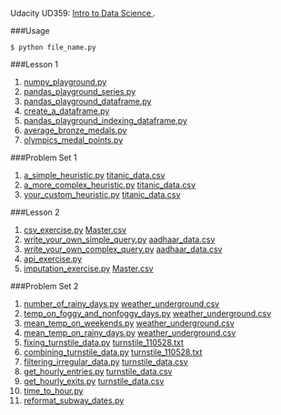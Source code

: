 Udacity UD359: [Intro to Data Science
](https://www.udacity.com/course/intro-to-data-science--ud359).

###Usage
```
$ python file_name.py
```

###Lesson 1
1. [numpy_playground.py](https://github.com/xRahn/Intro-to-Data-Science/blob/master/lesson_1/numpy_playground.py)
2. [pandas_playground_series.py](https://github.com/xRahn/Intro-to-Data-Science/blob/master/lesson_1/pandas_playground_series.py)
3. [pandas_playground_dataframe.py](https://github.com/xRahn/Intro-to-Data-Science/blob/master/lesson_1/pandas_playground_dataframe.py)
4. [create_a_dataframe.py](https://github.com/xRahn/Intro-to-Data-Science/blob/master/lesson_1/create_a_dataframe.py)
5. [pandas_playground_indexing_dataframe.py](https://github.com/xRahn/Intro-to-Data-Science/blob/master/lesson_1/pandas_playground_indexing_dataframe.py)
6. [average_bronze_medals.py](https://github.com/xRahn/Intro-to-Data-Science/blob/master/lesson_1/average_bronze_medals.py)
7. [olympics_medal_points.py](https://github.com/xRahn/Intro-to-Data-Science/blob/master/lesson_1/olympics_medal_points.py)

###Problem Set 1
1. [a_simple_heuristic.py](https://github.com/xRahn/Intro-to-Data-Science/blob/master/problem_set_1/a_simple_heuristic.py) [titanic_data.csv](https://github.com/xRahn/Intro-to-Data-Science/blob/master/problem_set_1/titanic_data.csv)
2. [a_more_complex_heuristic.py](https://github.com/xRahn/Intro-to-Data-Science/blob/master/problem_set_1/a_more_complex_heuristic.py) [titanic_data.csv](https://github.com/xRahn/Intro-to-Data-Science/blob/master/problem_set_1/titanic_data.csv)
3. [your_custom_heuristic.py](https://github.com/xRahn/Intro-to-Data-Science/blob/master/problem_set_1/your_custom_heuristic.py) [titanic_data.csv](https://github.com/xRahn/Intro-to-Data-Science/blob/master/problem_set_1/titanic_data.csv)

###Lesson 2
1. [csv_exercise.py](https://github.com/xRahn/Intro-to-Data-Science/blob/master/lesson_2/csv_exercise.py) [Master.csv](https://github.com/xRahn/Intro-to-Data-Science/blob/master/lesson_2/Master.csv)
2. [write_your_own_simple_query.py](https://github.com/xRahn/Intro-to-Data-Science/blob/master/lesson_2/write_your_own_simple_query.py) [aadhaar_data.csv](https://github.com/xRahn/Intro-to-Data-Science/blob/master/lesson_2/aadhaar_data.csv)
3. [write_your_own_complex_query.py](https://github.com/xRahn/Intro-to-Data-Science/blob/master/lesson_2/write_your_own_complex_query.py) [aadhaar_data.csv](https://github.com/xRahn/Intro-to-Data-Science/blob/master/lesson_2/aadhaar_data.csv)
4. [api_exercise.py](https://github.com/xRahn/Intro-to-Data-Science/blob/master/lesson_2/api_exercise.py) 
5. [imputation_exercise.py](https://github.com/xRahn/Intro-to-Data-Science/blob/master/lesson_2/imputation_exercise.py) [Master.csv](https://github.com/xRahn/Intro-to-Data-Science/blob/master/lesson_2/Master.csv)

###Problem Set 2
1. [number_of_rainy_days.py](https://github.com/xRahn/Intro-to-Data-Science/blob/master/problem_set_2/number_of_rainy_days.py) [weather_underground.csv](https://github.com/xRahn/Intro-to-Data-Science/blob/master/problem_set_2/weather_underground.csv)
2. [temp_on_foggy_and_nonfoggy_days.py](https://github.com/xRahn/Intro-to-Data-Science/blob/master/problem_set_2/temp_on_foggy_and_nonfoggy_days.py) [weather_underground.csv](https://github.com/xRahn/Intro-to-Data-Science/blob/master/problem_set_2/weather_underground.csv)
3. [mean_temp_on_weekends.py](https://github.com/xRahn/Intro-to-Data-Science/blob/master/problem_set_2/mean_temp_on_weekends.py) [weather_underground.csv](https://github.com/xRahn/Intro-to-Data-Science/blob/master/problem_set_2/weather_underground.csv)
4. [mean_temp_on_rainy_days.py](https://github.com/xRahn/Intro-to-Data-Science/blob/master/problem_set_2/mean_temp_on_rainy_days.py) [weather_underground.csv](https://github.com/xRahn/Intro-to-Data-Science/blob/master/problem_set_2/weather_underground.csv)
5. [fixing_turnstile_data.py](https://github.com/xRahn/Intro-to-Data-Science/blob/master/problem_set_2/fixing_turnstile_data.py) [turnstile_110528.txt](https://github.com/xRahn/Intro-to-Data-Science/blob/master/problem_set_2/turnstile_110528.txt)
6. [combining_turnstile_data.py](https://github.com/xRahn/Intro-to-Data-Science/blob/master/problem_set_2/combining_turnstile_data.py) [turnstile_110528.txt](https://github.com/xRahn/Intro-to-Data-Science/blob/master/problem_set_2/turnstile_110528.txt)
7. [filtering_irregular_data.py](https://github.com/xRahn/Intro-to-Data-Science/blob/master/problem_set_2/filtering_irregular_data.py) [turnstile_data.csv](https://github.com/xRahn/Intro-to-Data-Science/blob/master/problem_set_2/turnstile_data.csv)
8. [get_hourly_entries.py](https://github.com/xRahn/Intro-to-Data-Science/blob/master/problem_set_2/get_hourly_entries.py) [turnstile_data.csv](https://github.com/xRahn/Intro-to-Data-Science/blob/master/problem_set_2/turnstile_data.csv)
9. [get_hourly_exits.py](https://github.com/xRahn/Intro-to-Data-Science/blob/master/problem_set_2/get_hourly_exits.py) [turnstile_data.csv](https://github.com/xRahn/Intro-to-Data-Science/blob/master/problem_set_2/turnstile_data.csv)
10. [time_to_hour.py](https://github.com/xRahn/Intro-to-Data-Science/blob/master/problem_set_2/time_to_hour.py)
11. [reformat_subway_dates.py](https://github.com/xRahn/Intro-to-Data-Science/blob/master/problem_set_2/reformat_subway_dates.py)